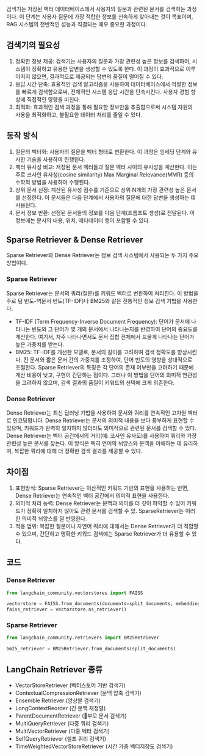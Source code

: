 검색기는 저장된 벡터 데이터베이스에서 사용자의 질문과 관련된 문서를 검색하는 과정이다. 이 단계는 사용자 질문에 가장 적합한 정보를 신속하게 찾아내는 것이 목표이며, RAG 시스템의 전반적인 성능과 직결되는 매우 중요한 과정이다.

## 검색기의 필요성
1. 정확한 정보 제공: 검색기는 사용자의 질문과 가장 관련성 높은 정보를 검색하여, 시스템이 정확하고 유용한 답변을 생성할 수 있도록 한다. 이 과정이 효과적으로 이루어지지 않으면, 결과적으로 제공되는 답변의 품질이 떨어질 수 있다.
2. 응답 시간 단축: 효율적인 검색 알고리즘을 사용하여 데이터베이스에서 적절한 정보를 빠르게 검색함으로써, 전체적인 시스템 응답 시간을 단축시킨다. 사용자 경험 향상에 직접적인 영향을 미친다.
3. 최적화: 효과적인 검색 과정을 통해 필요한 정보만을 추출함으로써 시스템 자원의 사용을 최적화하고, 불필요한 데이터 처리를 줄일 수 있다.

## 동작 방식
1. 질문의 벡터화: 사용자의 질문을 벡터 형태로 변환한다. 이 과정은 임베딩 단계와 유사한 기술을 사용하여 진행된다.
2. 벡터 유사성 비교: 저장된 문서 벡터들과 질문 벡터 사이의 유사성을 계산한다. 이는 주로 코사인 유사성(cosine similarity) Max Marginal Relevance(MMR) 등의 수학적 방법을 사용하여 수행된다.
3. 상위 문서 선정: 계산된 유사성 점수를 기준으로 상위 N개의 가장 관련성 높은 문서를 선정한다. 이 문서들은 다음 단계에서 사용자의 질문에 대한 답변을 생성하는 데 사용된다.
4. 문서 정보 반환: 선정된 문서들의 정보를 다음 단계(프롬프트 생성)로 전달된다. 이 정보에는 문서의 내용, 위치, 메타데이터 등이 포함될 수 있다.

## Sparse Retriever & Dense Retriever
Sparse Retriever와 Dense Retriever는 정보 검색 시스템에서 사용되는 두 가지 주요 방법이다.

### Sparse Retriever
Sparse Retriever는 문서의 쿼리(질문)를 키워드 벡터로 변환하여 처리한다. 이 방법을 주로 텀 빈도-역문서 빈도(TF-IDF)나 BM25와 같은 전통적인 정보 검색 기법을 사용한다.
- TF-IDF (Term Frequency-Inverse Document Frequency): 단어가 문서에 나타나는 빈도와 그 단어가 몇 개의 문서에서 나타나는지를 반영하여 단어의 중요도를 계산한다. 여기서, 자주 나타나면서도 문서 집합 전체에서 드물게 나타나는 단어가 높은 가중치를 받는다.
- BM25: TF-IDF를 개선한 모델로, 문서의 길이를 고려하여 검색 정확도를 향상시킨다. 킨 문서와 짧은 문서 간의 가중치를 조정하여, 단어 빈도의 영향을 상대적으로 조절한다.
Sparse Retriever의 특징은 각 단어의 존재 여부만을 고려하기 때문에 계산 비용이 낮고, 구현이 간단하는 점이다. 그러나 이 방법을 단어의 의미적 연관성을 고려하지 않으며, 검색 결과의 품질이 키워드의 선택에 크게 의존한다.

### Dense Retriever
Dense Retriever는 최신 딥러닝 기법을 사용하여 문서와 쿼리를 연속적인 고차원 벡터로 인코딩합니다. Dense Retriever는 문서의 의미적 내용을 보다 풍부하게 표현할 수 있으며, 키워드가 완벽히 일치하지 않더라도 의미적으로 관련된 문서를 검색할 수 있다.
Dense Retriever는 벡터 공간에서의 거리(예: 코사인 유사도)를 사용하여 쿼리와 가장 관련성 높은 문서를 찾는다. 이 방식은 특히 언어의 뉘앙스와 문맥을 이해하는 데 유리하며, 복잡한 쿼리에 대해 더 정확한 검색 결과를 제공할 수 있다.

## 차이점
1. 표현방식: Sparse Retriever는 이산적인 키워드 기반의 표현을 사용하는 반면, Dense Retriever는 연속적인 벡터 공간에서 의미적 표현을 사용한다.
2. 의미적 처리 능력: Dense Retriever는 문맥과 의미를 더 깊이 파악할 수 있어 키워드가 정확히 일치하지 않아도 관련 문서를 검색할 수 있. SparseRetriever는 이러한 의미적 뉘앙스를 덜 반영한다.
3. 적용 범위: 복잡한 질문이나 자연어 쿼리에 대해서는 Dense Retriever가 더 적합할 수 있으며, 간단하고 명확한 키워드 검색에는 Sparse Retriever가 더 유용할 수 있다.

## 코드

### Dense Retriever
```python
from langchain_community.vectorstores import FAISS  

vectorstore = FAISS.from_documents(documents=split_documents, embedding=embeddings)  
faiss_retriever = vectorstore.as_retriever()
```

### Sparse Retriever
```python
from langchain_community.retrievers import BM25Retriever

bm25_retriever = BM25Retriever.from_documents(split_documents)
```



## LangChain Retriever 종류

- VectorStoreRetriever (벡터스토어 기반 검색기)
- ContextualCompressionRetriever (문맥 압축 검색기)
- Ensemble Retriever (앙상블 검색기)
- LongContextReorder (긴 문맥 재정렬)
- ParentDocumentRetriever (부모 문서 검색기)
- MultiQueryRetriever (다중 쿼리 검색기)
- MultiVectorRetriever (다중 벡터 검색기)
- SelfQueryRetriever (셀프 쿼리 검색기)
- TimeWeightedVectorStoreRetriever (시간 가중 벡터저장도 검색기)


